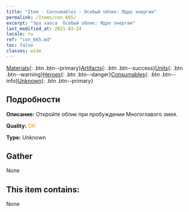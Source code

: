 ```yaml
---
title: "Item - Consumables - Особый облик: Ядро энергии"
permalink: /Items/con_665/
excerpt: "Эра хаоса  Особый облик: Ядро энергии"
last_modified_at: 2021-03-24
locale: ru
ref: "con_665.md"
toc: false
classes: wide
---
```

 [Materials](/ru/Items/){: .btn .btn--primary}[Artifacts](/ru/Items/Artifacts/){: .btn .btn--success}[Units](/ru/Items/Units/){: .btn .btn--warning}[Heroes](/ru/Items/Heroes/){: .btn .btn--danger}[Consumables](/ru/Items/Consumables/){: .btn .btn--info}[Unknown](/ru/Items/Unknown/){: .btn .btn--primary}

## Подробности
 **Описание:** Откройте облик при пробуждении Многоглавого змея.

 **Quality:** <span style="color: #FF8C00">OK</span>

 **Type:** Unknown

## Gather

  None

## This item contains:

  None

